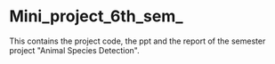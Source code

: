 # Mini_project_6th_sem_
This contains the project code, the ppt and the report of the semester project "Animal Species Detection".
